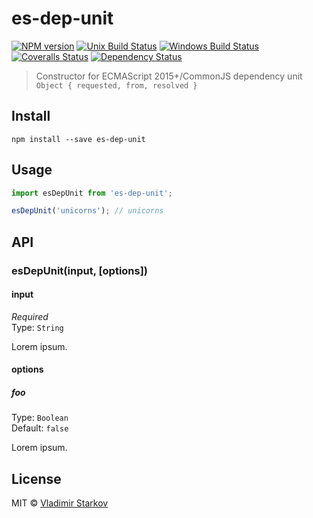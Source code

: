 # es-dep-unit

[![NPM version][npm-image]][npm-url]
[![Unix Build Status][travis-image]][travis-url]
[![Windows Build Status][appveyor-image]][appveyor-url]
[![Coveralls Status][coveralls-image]][coveralls-url]
[![Dependency Status][depstat-image]][depstat-url]

> Constructor for ECMAScript 2015+/CommonJS dependency unit `Object { requested, from, resolved }`

## Install

    npm install --save es-dep-unit

## Usage

```js
import esDepUnit from 'es-dep-unit';

esDepUnit('unicorns'); // unicorns
```

## API

### esDepUnit(input, [options])

#### input

*Required*  
Type: `String`

Lorem ipsum.

#### options

##### foo

Type: `Boolean`  
Default: `false`

Lorem ipsum.

## License

MIT © [Vladimir Starkov](https://iamstarkov.com)

[npm-url]: https://npmjs.org/package/es-dep-unit
[npm-image]: https://img.shields.io/npm/v/es-dep-unit.svg?style=flat-square

[travis-url]: https://travis-ci.org/iamstarkov/test2
[travis-image]: https://img.shields.io/travis/iamstarkov/test2.svg?style=flat-square&label=unix

[appveyor-url]: https://ci.appveyor.com/project/iamstarkov/test2
[appveyor-image]: https://img.shields.io/appveyor/ci/iamstarkov/test2.svg?style=flat-square&label=windows

[coveralls-url]: https://coveralls.io/r/iamstarkov/test2
[coveralls-image]: https://img.shields.io/coveralls/iamstarkov/test2.svg?style=flat-square

[depstat-url]: https://david-dm.org/iamstarkov/test2
[depstat-image]: https://david-dm.org/iamstarkov/test2.svg?style=flat-square
